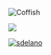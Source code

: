 ![Coffish](https://x-lines.ru/letters/i/cyrillicfancy/0776/000000/38/0/epzsc3ujqpwy.png "Coffish")

![](https://x-lines.ru/letters/i/cyrillicfancy/0776/e1e1e1/20/0/4n7pbxstouemmwf34n67dd3crdemjwf64gy7dystoxem9wf74napdd3y4n7pbcgos5emjwf64n6pdya.png)

[![sdelano](https://sherstnew.ml/assets/images/sdelano.png "sdelano")](https://github.com/sherstnew "sdelano")